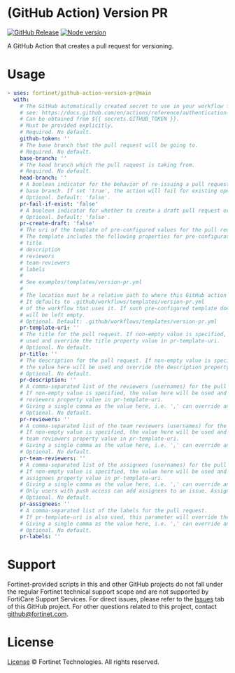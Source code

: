 # (GitHub Action) Version PR

[![GitHub Release](https://img.shields.io/github/package-json/v/fortinet/github-action-version-pr)]()
[![Node version](https://img.shields.io/badge/node-12.x-brightgreen.svg?style=flat)]()

A GitHub Action that creates a pull request for versioning.

# Usage

```yaml
- uses: fortinet/github-action-version-pr@main
  with:
    # The GitHub automatically created secret to use in your workflow for authentications.
    # see: https://docs.github.com/en/actions/reference/authentication-in-a-workflow
    # Can be obtained from ${{ secrets.GITHUB_TOKEN }}.
    # Must be provided explicitly.
    # Required. No default.
    github-token: ''
    # The base branch that the pull request will be going to.
    # Required. No default.
    base-branch: ''
    # The head branch which the pull request is taking from.
    # Required. No default.
    head-branch: ''
    # A boolean indicator for the behavior of re-issuing a pull request with the same head and
    # base branch. If set 'true', the action will fail for existing open pr.
    # Optional. Default: 'false'.
    pr-fail-if-exist: 'false'
    # A boolean indicator for whether to create a draft pull request or actual one.
    # Optional. Default: 'false'.
    pr-create-draft: 'false'
    # The uri of the template of pre-configured values for the pull request to be used.
    # The template includes the following properties for pre-configuration:
    # title
    # description
    # reviewers
    # team-reviewers
    # labels
    #
    # See examples/templates/version-pr.yml
    #
    # The location must be a relative path to where this GitHub action is used.
    # It defaults to .github/workflows/templates/version-pr.yml
    # of the workflow that uses it. If such pre-configured template does not exist, these
    # will be left empty.
    # Optional. Default: .github/workflows/templates/version-pr.yml
    pr-template-uri: ''
    # The title for the pull request. If non-empty value is specified, the value here will be
    # used and override the title property value in pr-template-uri.
    # Optional. No default.
    pr-title: ''
    # The description for the pull request. If non-empty value is specified,
    # the value here will be used and override the description property value in pr-template-uri.
    # Optional. No default.
    pr-description: ''
    # A comma-separated list of the reviewers (usernames) for the pull request.
    # If non-empty value is specified, the value here will be used and override the
    # reviewers property value in pr-template-uri.
    # Giving a single comma as the value here, i.e. ',' can override and disable this setting.
    # Optional. No default.
    pr-reviewers: ''
    # A comma-separated list of the team reviewers (usernames) for the pull request.
    # If non-empty value is specified, the value here will be used and override the
    # team reviewers property value in pr-template-uri.
    # Giving a single comma as the value here, i.e. ',' can override and disable this setting.
    # Optional. No default.
    pr-team-reviewers: ''
    # A comma-separated list of the assignees (usernames) for the pull request.
    # If non-empty value is specified, the value here will be used and override the
    # assignees property value in pr-template-uri.
    # Giving a single comma as the value here, i.e. ',' can override and disable this setting.
    # Only users with push access can add assignees to an issue. Assignees are silently ignored otherwise.
    # Optional. No default.
    pr-assignees: ''
    # A comma-separated list of the labels for the pull request.
    # If pr-template-uri is also used, this parameter will override the 'labels' field in the template.
    # Giving a single comma as the value here, i.e. ',' can override and disable this setting.
    # Optional. No default.
    pr-labels: ''
```

# Support

Fortinet-provided scripts in this and other GitHub projects do not fall under the regular Fortinet technical support scope and are not supported by FortiCare Support Services.
For direct issues, please refer to the [Issues](https://github.com/fortinet/github-action-version-pr/issues) tab of this GitHub project.
For other questions related to this project, contact [github@fortinet.com](mailto:github@fortinet.com).

# License

[License](./LICENSE) © Fortinet Technologies. All rights reserved.
